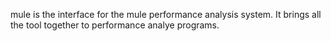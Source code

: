 mule is the interface for the mule performance analysis system.
It brings all the tool together to performance analye programs.
